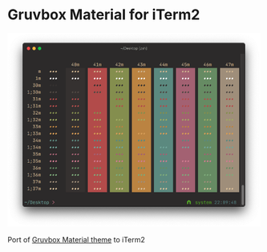 # Gruvbox Material for iTerm2

![](gruvbox-material-iterm2.png)

Port of [Gruvbox Material theme](https://github.com/gruvbox-material/gruvbox-material) to iTerm2
